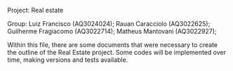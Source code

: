 Project: Real estate

Group: Luiz Francisco (AQ3024024);
Rauan Caracciolo (AQ3022625);
Guilherme Fragiacomo (AQ3022714);
Matheus Mantovani (AQ3022927);

Within this file, there are some documents that were necessary to create the outline of the Real Estate project.
Some codes will be implemented over time, making versions and tests available.
